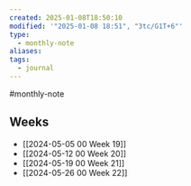 ```yaml
---
created: 2025-01-08T18:50:10
modified: '"2025-01-08 18:51", "3tc/G1T+6"'
type:
  - monthly-note
aliases: 
tags:
  - journal
---
```

#monthly-note 

## Weeks
- [[2024-05-05 00 Week 19]]
- [[2024-05-12 00 Week 20]]
- [[2024-05-19 00 Week 21]]
- [[2024-05-26 00 Week 22]]




